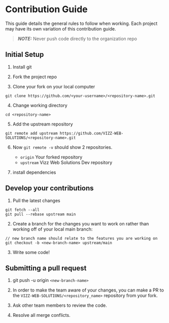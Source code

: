 # Contribution Guide
This guide details the general rules to follow when working. Each project may have its own variation of this contribution guide.

> **_NOTE:_**  Never push code directly to the organization repo

## Initial Setup
1. Install git

2. Fork the project repo

3. Clone your fork on your local computer
```
git clone https://github.com/<your-username>/<repository-name>.git
```

4. Change working directory
```
cd <repository-name>
```

5. Add the upstream repository
```
git remote add upstream https://github.com/VIZZ-WEB-SOLUTIONS/<repository-name>.git
```

6. Now `git remote -v` should show 2 repositories.
	- `origin` Your forked repository
	- `upstream` Vizz Web Solutions Dev repository

7. install dependencies

## Develop your contributions

1. Pull the latest changes
```
git fetch --all
git pull --rebase upstream main
```

2. Create a branch for the changes you want to work on rather than working off of your local main branch:
```
// new branch name should relate to the features you are working on
git checkout -b <new-branch-name> upstream/main
```

3. Write some code!

## Submitting a pull request
1. git push -u origin `<new-branch-name>`

2. In order to make the team aware of your changes, you can make a PR to the `VIZZ-WEB-SOLUTIONS/<repository_name>` repository from your fork.

3. Ask other team members to review the code.

4. Resolve all merge conflicts.
